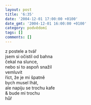 ```yaml
---
layout: post
title: '6:35'
date: '2004-12-01 17:00:00 +0100'
date_gmt: '2004-12-01 16:00:00 +0100'
category: podvědomí
tags: []
comments: []
---
```


<p>z postele a tvář<br>jsem si očistil od bahna<br>čekal na slunce,<br>nebo si to aspoň snažil<br>vemluvit<br>říct, že je mi špatně<br>bych musel lhát,<br>ale napiju se trochu kafe<br>& bude mi trochu<br>hůř</p>
